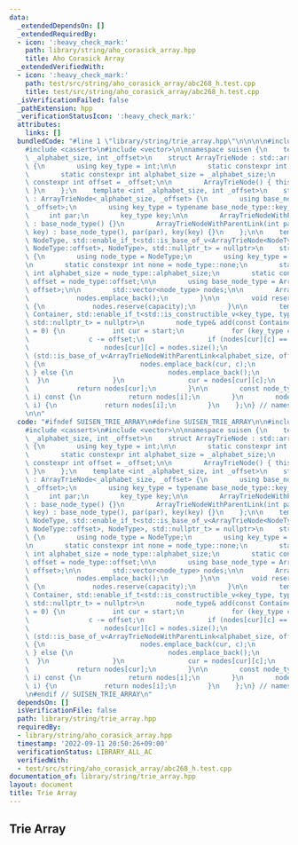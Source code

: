 ```yaml
---
data:
  _extendedDependsOn: []
  _extendedRequiredBy:
  - icon: ':heavy_check_mark:'
    path: library/string/aho_corasick_array.hpp
    title: Aho Corasick Array
  _extendedVerifiedWith:
  - icon: ':heavy_check_mark:'
    path: test/src/string/aho_corasick_array/abc268_h.test.cpp
    title: test/src/string/aho_corasick_array/abc268_h.test.cpp
  _isVerificationFailed: false
  _pathExtension: hpp
  _verificationStatusIcon: ':heavy_check_mark:'
  attributes:
    links: []
  bundledCode: "#line 1 \"library/string/trie_array.hpp\"\n\n\n\n#include <array>\n\
    #include <cassert>\n#include <vector>\n\nnamespace suisen {\n    template <int\
    \ _alphabet_size, int _offset>\n    struct ArrayTrieNode : std::array<int, _alphabet_size>\
    \ {\n        using key_type = int;\n\n        static constexpr int none = -1;\n\
    \        static constexpr int alphabet_size = _alphabet_size;\n        static\
    \ constexpr int offset = _offset;\n\n        ArrayTrieNode() { this->fill(none);\
    \ }\n    };\n    template <int _alphabet_size, int _offset>\n    struct ArrayTrieNodeWithParentLink\
    \ : ArrayTrieNode<_alphabet_size, _offset> {\n        using base_node_type = ArrayTrieNode<_alphabet_size,\
    \ _offset>;\n        using key_type = typename base_node_type::key_type;\n   \
    \     int par;\n        key_type key;\n\n        ArrayTrieNodeWithParentLink()\
    \ : base_node_type() {}\n        ArrayTrieNodeWithParentLink(int par, const key_type&\
    \ key) : base_node_type(), par(par), key(key) {}\n    };\n\n    template <typename\
    \ NodeType, std::enable_if_t<std::is_base_of_v<ArrayTrieNode<NodeType::alphabet_size,\
    \ NodeType::offset>, NodeType>, std::nullptr_t> = nullptr>\n    struct ArrayTrie\
    \ {\n        using node_type = NodeType;\n        using key_type = typename node_type::key_type;\n\
    \n        static constexpr int none = node_type::none;\n        static constexpr\
    \ int alphabet_size = node_type::alphabet_size;\n        static constexpr int\
    \ offset = node_type::offset;\n\n        using base_node_type = ArrayTrieNode<alphabet_size,\
    \ offset>;\n\n        std::vector<node_type> nodes;\n\n        ArrayTrie() {\n\
    \            nodes.emplace_back();\n        }\n\n        void reserve(int capacity)\
    \ {\n            nodes.reserve(capacity);\n        }\n\n        template <typename\
    \ Container, std::enable_if_t<std::is_constructible_v<key_type, typename Container::value_type>,\
    \ std::nullptr_t> = nullptr>\n        node_type& add(const Container& s, int start\
    \ = 0) {\n            int cur = start;\n            for (key_type c : s) {\n \
    \               c -= offset;\n                if (nodes[cur][c] == none) {\n \
    \                   nodes[cur][c] = nodes.size();\n                    if constexpr\
    \ (std::is_base_of_v<ArrayTrieNodeWithParentLink<alphabet_size, offset>, node_type>)\
    \ {\n                        nodes.emplace_back(cur, c);\n                   \
    \ } else {\n                        nodes.emplace_back();\n                  \
    \  }\n                }\n                cur = nodes[cur][c];\n            }\n\
    \            return nodes[cur];\n        }\n\n        const node_type& operator[](int\
    \ i) const {\n            return nodes[i];\n        }\n        node_type& operator[](int\
    \ i) {\n            return nodes[i];\n        }\n    };\n} // namespace suisen\n\
    \n\n"
  code: "#ifndef SUISEN_TRIE_ARRAY\n#define SUISEN_TRIE_ARRAY\n\n#include <array>\n\
    #include <cassert>\n#include <vector>\n\nnamespace suisen {\n    template <int\
    \ _alphabet_size, int _offset>\n    struct ArrayTrieNode : std::array<int, _alphabet_size>\
    \ {\n        using key_type = int;\n\n        static constexpr int none = -1;\n\
    \        static constexpr int alphabet_size = _alphabet_size;\n        static\
    \ constexpr int offset = _offset;\n\n        ArrayTrieNode() { this->fill(none);\
    \ }\n    };\n    template <int _alphabet_size, int _offset>\n    struct ArrayTrieNodeWithParentLink\
    \ : ArrayTrieNode<_alphabet_size, _offset> {\n        using base_node_type = ArrayTrieNode<_alphabet_size,\
    \ _offset>;\n        using key_type = typename base_node_type::key_type;\n   \
    \     int par;\n        key_type key;\n\n        ArrayTrieNodeWithParentLink()\
    \ : base_node_type() {}\n        ArrayTrieNodeWithParentLink(int par, const key_type&\
    \ key) : base_node_type(), par(par), key(key) {}\n    };\n\n    template <typename\
    \ NodeType, std::enable_if_t<std::is_base_of_v<ArrayTrieNode<NodeType::alphabet_size,\
    \ NodeType::offset>, NodeType>, std::nullptr_t> = nullptr>\n    struct ArrayTrie\
    \ {\n        using node_type = NodeType;\n        using key_type = typename node_type::key_type;\n\
    \n        static constexpr int none = node_type::none;\n        static constexpr\
    \ int alphabet_size = node_type::alphabet_size;\n        static constexpr int\
    \ offset = node_type::offset;\n\n        using base_node_type = ArrayTrieNode<alphabet_size,\
    \ offset>;\n\n        std::vector<node_type> nodes;\n\n        ArrayTrie() {\n\
    \            nodes.emplace_back();\n        }\n\n        void reserve(int capacity)\
    \ {\n            nodes.reserve(capacity);\n        }\n\n        template <typename\
    \ Container, std::enable_if_t<std::is_constructible_v<key_type, typename Container::value_type>,\
    \ std::nullptr_t> = nullptr>\n        node_type& add(const Container& s, int start\
    \ = 0) {\n            int cur = start;\n            for (key_type c : s) {\n \
    \               c -= offset;\n                if (nodes[cur][c] == none) {\n \
    \                   nodes[cur][c] = nodes.size();\n                    if constexpr\
    \ (std::is_base_of_v<ArrayTrieNodeWithParentLink<alphabet_size, offset>, node_type>)\
    \ {\n                        nodes.emplace_back(cur, c);\n                   \
    \ } else {\n                        nodes.emplace_back();\n                  \
    \  }\n                }\n                cur = nodes[cur][c];\n            }\n\
    \            return nodes[cur];\n        }\n\n        const node_type& operator[](int\
    \ i) const {\n            return nodes[i];\n        }\n        node_type& operator[](int\
    \ i) {\n            return nodes[i];\n        }\n    };\n} // namespace suisen\n\
    \n#endif // SUISEN_TRIE_ARRAY\n"
  dependsOn: []
  isVerificationFile: false
  path: library/string/trie_array.hpp
  requiredBy:
  - library/string/aho_corasick_array.hpp
  timestamp: '2022-09-11 20:50:26+09:00'
  verificationStatus: LIBRARY_ALL_AC
  verifiedWith:
  - test/src/string/aho_corasick_array/abc268_h.test.cpp
documentation_of: library/string/trie_array.hpp
layout: document
title: Trie Array
---
```

## Trie Array